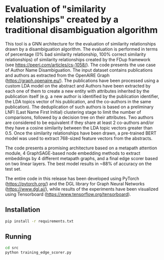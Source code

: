 # Evaluation of "similarity relationships" created by a traditional disambiguation algorithm

This tool is a GNN architecture for the evaluation of similarity relationships drawn by a disambiguation algorithm. The evaluation is performed in terms of percentage (0% bad similarity relationship, 100% correct similarity relationships) of similarity relationships created by the FDup framework (see https://peerj.com/articles/cs-1058/). The code presents the use case of Author Name Disambiguation.
The input dataset contains publications and authors as extracted from the OpenAIRE Graph (https://graph.openaire.eu/). The publications have been processed using a custom LDA model on the abstract and Authors have been extracted by each one of them to create a new entity with attributes inherited by the publication itself (e.g. a new author is identified by the publication identifier, the LDA topics vector of his publication, and the co-authors in the same publication). The deduplication of such authors is based on a preliminary LNFI (Last Name First Initial) clustering stage to limit the number of comparisons, followed by a decision tree on their attributes. Two authors are considered to be equivalent if they share at least 2 co-authors and/or they have a cosine similarity between the LDA topic vectors greater than 0.5. Once the similarity relationships have been drawn, a pre-trained BERT model was used to extract 768-sized feature vectors from the abstracts.

The code presents a promising architecture based on a metapath attention module, 4 GraphSAGE-based node embedding methods to extract embeddings by 4 different metapath graphs, and a final edge scorer based on two linear layers. The best model results in ~88% of accuracy on the test set.

The entire code in this release has been developed using PyTorch (https://pytorch.org/) and the DGL library for Graph Neural Networks (https://www.dgl.ai/), while results of the experiments have been visualized using Tensorboard (https://www.tensorflow.org/tensorboard).

## Installation
```bash
pip install -r requirements.txt
```
## Running
```bash
cd src
python training_edge_scorer.py 
```
